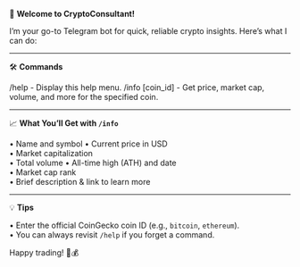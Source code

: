 👋 **Welcome to CryptoConsultant!**

I’m your go-to Telegram bot for quick, reliable crypto insights. Here’s what I can do:

---

🛠 **Commands**

  /help - Display this help menu.
  /info [coin_id] - Get price, market cap, volume, and more for the specified coin.

---

📈 **What You’ll Get with `/info`**

• Name and symbol
• Current price in USD  
• Market capitalization  
• Total volume
• All-time high (ATH) and date  
• Market cap rank  
• Brief description & link to learn more  

---

💡 **Tips**

• Enter the official CoinGecko coin ID (e.g., `bitcoin`, `ethereum`).  
• You can always revisit ` /help ` if you forget a command.

Happy trading! 🚀💰  